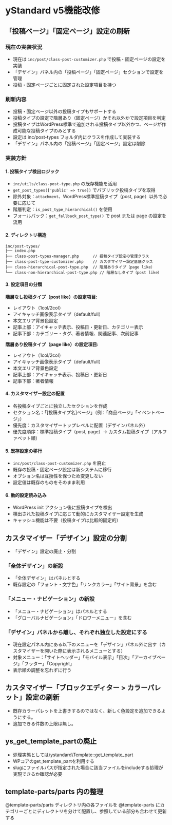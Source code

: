 # yStandard v5機能改修

## 「投稿ページ」「固定ページ」設定の刷新

### 現在の実装状況
- 現在は `inc/post/class-post-customizer.php` で投稿・固定ページの設定を実装
- 「デザイン」パネル内の「投稿ページ」「固定ページ」セクションで設定を管理
- 投稿・固定ページごとに固定された設定項目を持つ

### 刷新内容
- 投稿・固定ページ以外の投稿タイプもサポートする
- 投稿タイプの設定で階層あり（固定ページ）かそれ以外かで設定項目を判定
- 投稿タイプはWordPress標準で追加される投稿タイプ以外かつ、ページが作成可能な投稿タイプのみとする
- 設定は inc/post-types フォルダ内にクラスを作成して実装する
- 「デザイン」パネル内の「投稿ページ」「固定ページ」設定は削除

### 実装方針

#### 1. 投稿タイプ検出ロジック
- `inc/utils/class-post-type.php` の既存機能を活用
- `get_post_types(['public' => true])` でパブリック投稿タイプを取得
- 除外対象：`attachment`、WordPress標準投稿タイプ（post, page）以外で必要に応じて
- 階層判定：`is_post_type_hierarchical()` を使用
- フォールバック：`get_fallback_post_type()` で post または page の設定を流用

#### 2. ディレクトリ構造
```
inc/post-types/
├── index.php
├── class-post-types-manager.php      // 投稿タイプ設定の管理クラス
├── class-post-type-customizer.php    // カスタマイザー設定基底クラス
├── class-hierarchical-post-type.php  // 階層ありタイプ（page like）
└── class-non-hierarchical-post-type.php // 階層なしタイプ（post like）
```

#### 3. 設定項目の分類
**階層なし投稿タイプ（post like）の設定項目:**
- レイアウト（1col/2col）
- アイキャッチ画像表示タイプ（default/full）
- 本文エリア背景色設定
- 記事上部：アイキャッチ表示、投稿日・更新日、カテゴリー表示
- 記事下部：カテゴリー・タグ、著者情報、関連記事、次前記事

**階層あり投稿タイプ（page like）の設定項目:**
- レイアウト（1col/2col）
- アイキャッチ画像表示タイプ（default/full）
- 本文エリア背景色設定
- 記事上部：アイキャッチ表示、投稿日・更新日
- 記事下部：著者情報

#### 4. カスタマイザー設定の配置
- 各投稿タイプごとに独立したセクションを作成
- セクション名：「[投稿タイプ名]ページ」（例：「商品ページ」「イベントページ」）
- 優先度：カスタマイザートップレベルに配置（デザインパネル外）
- 優先度順序：標準投稿タイプ（post, page）→ カスタム投稿タイプ（アルファベット順）

#### 5. 既存設定の移行
- `inc/post/class-post-customizer.php` を廃止
- 既存の投稿・固定ページ設定は新システムに移行
- オプション名は互換性を保つため変更しない
- 設定値は既存のものをそのまま利用

#### 6. 動的設定読み込み
- WordPress init アクション後に投稿タイプを検出
- 検出された投稿タイプに応じて動的にカスタマイザー設定を生成
- キャッシュ機能は不要（投稿タイプは比較的固定的）

## カスタマイザー「デザイン」設定の分割

- 「デザイン」設定の廃止・分割

### 「全体デザイン」の新設

- 「全体デザイン」はパネルとする
- 既存設定の「フォント・文字色」「リンクカラー」「サイト背景」を含む

### 「メニュー・ナビゲーション」の新設

- 「メニュー・ナビゲーション」はパネルとする
- 「グローバルナビゲーション」「ドロワーメニュー」を含む

### 「デザイン」パネルから離し、それぞれ独立した設定にする

- 現在設定パネル内にある以下のメニューを「デザイン」パネル外に出す（カスタマイザーを開いた際に表示されるメニューとする）
- 対象メニュー：「サイトヘッダー」「モバイル表示」「目次」「アーカイブページ」「フッター」「Copyright」
- 表示順の調整を忘れずに行う

## カスタマイザー「ブロックエディター > カラーパレット」設定の刷新

- 既存カラーパレットを上書きするのではなく、新しく色設定を追加できるようにする。
- 追加できる件数の上限は無し。

## ys_get_template_partの廃止

- 処理実態としては\ystandard\Template::get_template_part
- WPコアのget_template_partを利用する
- slugにファイルパスが指定された場合に該当ファイルをincludeする処理が実現できるか確認が必要

## template-parts/parts 内の整理

@template-parts/parts ディレクトリ内の各ファイルを @template-parts にカテゴリーごとにディレクトリを分けて配置し、参照している部分も合わせて更新する
